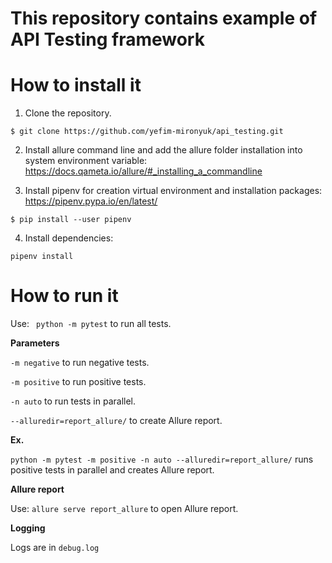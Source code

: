 # This repository contains example of API Testing framework


# How to install it

1) Clone the repository.

``$ git clone https://github.com/yefim-mironyuk/api_testing.git``

2) Install allure command line and add the allure folder installation into system environment variable: https://docs.qameta.io/allure/#_installing_a_commandline

3) Install pipenv for creation virtual environment and installation packages: https://pipenv.pypa.io/en/latest/  

``$ pip install --user pipenv``

4) Install dependencies:

``pipenv install``

# How to run it


Use: `` python -m pytest`` to run all tests.

**Parameters**

``-m negative`` to run negative tests.

``-m positive`` to run positive tests.

`` -n auto `` to run tests in parallel.

``--alluredir=report_allure/`` to create Allure report.

**Ex.**

``python -m pytest -m positive -n auto --alluredir=report_allure/`` runs positive tests in parallel and creates Allure report.

**Allure report**

Use: ``allure serve report_allure`` to open Allure report.

**Logging**

Logs are in ``debug.log``
